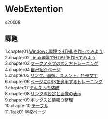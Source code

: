 # WebExtention
s20008  

## 課題  
1.chapter01 [Windows 環境でHTMLを作ってみよう](https://github.com/s20008/Web-Extention/tree/master/chapter01)  
2.chapter02 [Linux環境でHTMLを作ってみよう](https://github.com/s20008/Web-Extention/tree/master/chapter02)  
3.chapter03 [マークアップの考え方トレーニング](https://github.com/s20008/Web-Extention/tree/master/chapter03)  
4.chapter04 [自己紹介ページ](https://github.com/s20008/Web-Extention/tree/master/chapter04)  
5.chapter05 [リンク、画像、コメント、特殊文字](https://github.com/s20008/Web-Extention/tree/master/chapter05)  
6.chapter06 [ページにCSSを適用するトレーニング](https://github.com/s20008/Web-Extention/tree/master/chapter06)  
7.chapter07 [テキストの装飾](https://github.com/s20008/Web-Extention/tree/master/chapter07)  
8.chapter08 [リンクの設定と画像の表示](https://github.com/s20008/Web-Extention/tree/master/chapter08)  
9.chapter09 [ボックスと情報の整理](https://github.com/s20008/Web-Extention/tree/master/chapter09)  
10.chapter10 [テーブル](https://github.com/s20008/Web-Extention/tree/master/chapter10)  
11.Task01   [学校ページ](https://github.com/s20008/Web-Extention/tree/master/Task01)


